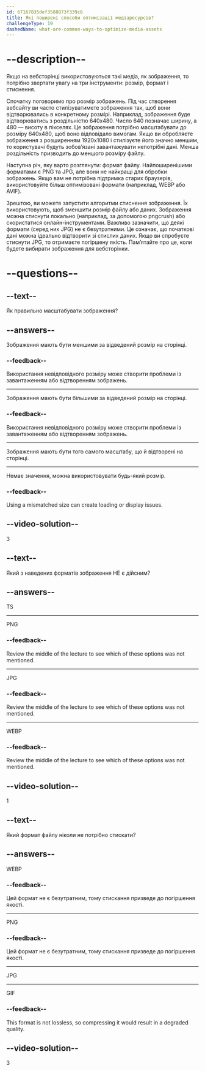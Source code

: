 ```yaml
---
id: 67167835def3588873f339c6
title: Які поширені способи оптимізації медіаресурсів?
challengeType: 19
dashedName: what-are-common-ways-to-optimize-media-assets
---
```


# --description--

Якщо на вебсторінці використовуються такі медіа, як зображення, то потрібно звертати увагу на три інструменти: розмір, формат і стиснення.

Спочатку поговоримо про розмір зображень. Під час створення вебсайту ви часто стилізуватимете зображення так, щоб вони відтворювались в конкретному розмірі. Наприклад, зображення буде відтворюватись з роздільністю 640x480. Число 640 позначає ширину, а 480 — висоту в пікселях. Це зображення потрібно масштабувати до розміру 640x480, щоб воно відповідало вимогам. Якщо ви обробляєте зображення з розширенням 1920x1080 і стилізуєте його значно меншим, то користувачі будуть зобов’язані завантажувати непотрібні дані. Менша роздільність призводить до меншого розміру файлу.

Наступна річ, яку варто розглянути: формат файлу. Найпоширенішими форматами є PNG та JPG, але вони не найкращі для обробки зображень. Якщо вам не потрібна підтримка старих браузерів, використовуйте більш оптимізовані формати (наприклад, WEBP або AVIF).

Зрештою, ви можете запустити алгоритми стиснення зображення. Їх використовують, щоб зменшити розмір файлу або даних. Зображення можна стиснути локально (наприклад, за допомогою pngcrush) або скористатися онлайн-інструментами. Важливо зазначити, що деякі формати (серед них JPG) не є безутратними. Це означає, що початкові дані можна ідеально відтворити зі стислих даних. Якщо ви спробуєте стиснути JPG, то отримаєте погіршену якість. Пам’ятайте про це, коли будете вибирати зображення для вебсторінки.

# --questions--

## --text--

Як правильно масштабувати зображення?

## --answers--

Зображення мають бути меншими за відведений розмір на сторінці.

### --feedback--

Використання невідповідного розміру може створити проблеми із завантаженням або відтворенням зображень.

---

Зображення мають бути більшими за відведений розмір на сторінці.

### --feedback--

Використання невідповідного розміру може створити проблеми із завантаженням або відтворенням зображень.

---

Зображення мають бути того самого масштабу, що й відтворені на сторінці.

---

Немає значення, можна використовувати будь-який розмір.

### --feedback--

Using a mismatched size can create loading or display issues.

## --video-solution--

3

## --text--

Який з наведених форматів зображення НЕ є дійсним?

## --answers--

TS

---

PNG

### --feedback--

Review the middle of the lecture to see which of these options was not mentioned.

---

JPG

### --feedback--

Review the middle of the lecture to see which of these options was not mentioned.

---

WEBP

### --feedback--

Review the middle of the lecture to see which of these options was not mentioned.

## --video-solution--

1

## --text--

Який формат файлу ніколи не потрібно стискати?

## --answers--

WEBP

### --feedback--

Цей формат не є безутратним, тому стискання призведе до погіршення якості.

---

PNG

### --feedback--

Цей формат не є безутратним, тому стискання призведе до погіршення якості.

---

JPG

---

GIF

### --feedback--

This format is not lossless, so compressing it would result in a degraded quality.

## --video-solution--

3
